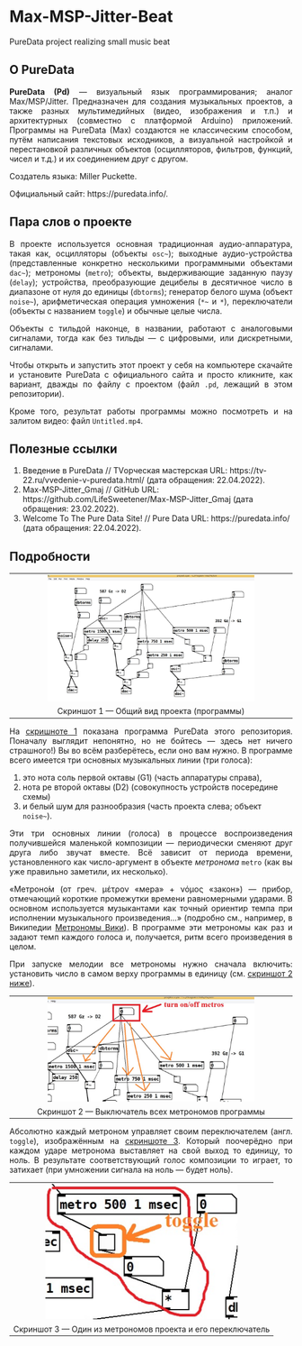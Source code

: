 # Max-MSP-Jitter-Beat
 PureData project realizing small music beat

<h2>О PureData</h2>
<p align="justify"><b>PureData (Pd)</b> — визуальный язык программирования; аналог Max/MSP/Jitter. Предназначен для создания музыкальных проектов, а также разных мультимедийных (видео, изображения и т.п.) и архитектурных (совместно с платформой Arduino) приложений. Программы на PureData (Max) создаются не классическим способом, путём написания текстовых исходников, а визуальной настройкой и перестановкой различных объектов (осцилляторов, фильтров, функций, чисел и т.д.) и их соединением друг с другом.</p>

<p align="justify">Создатель языка: Miller Puckette.</p>
<p align="justify">Официальный сайт: https://puredata.info/.</p>

<h2>Пара слов о проекте</h2>
<p align="justify">В проекте используется основная традиционная аудио-аппаратура, такая как, осцилляторы (объекты <code>osc~</code>); выходные аудио-устройства (представленные конкретно несколькими программными объектами <code>dac~</code>); метрономы (<code>metro</code>); объекты, выдерживающие заданную паузу (<code>delay</code>); устройства, преобразующие децибелы в десятичное число в диапазоне от нуля до единицы (<code>dbtorms</code>); генератор белого шума (объект <code>noise~</code>), арифметическая операция умножения (<code>*~</code> и <code>*</code>), переключатели (объекты с названием <code>toggle</code>) и обычные целые числа.</p>

<p align="justify">Объекты с тильдой наконце, в названии, работают с аналоговыми сигналами, тогда как без тильды — с цифровыми, или дискретными, сигналами.</p>

<p align="justify">Чтобы открыть и запустить этот проект у себя на компьютере скачайте и установите PureData с официального сайта и просто кликните, как вариант, дважды по файлу с проектом (файл <code>.pd</code>, лежащий в этом репозитории).</p>

<p align="justify">Кроме того, результат работы программы можно посмотреть и на залитом видео: файл <code>Untitled.mp4</code>.</p>

<h2>Полезные ссылки</h2>
<p align="justify">
<ol>
 <li>Введение в PureData // TVорческая мастерская URL: https://tv-22.ru/vvedenie-v-puredata.html/ (дата обращения: 22.04.2022).</li>
 <li>Max-MSP-Jitter_Gmaj // GitHub URL: https://github.com/LifeSweetener/Max-MSP-Jitter_Gmaj (дата обращения: 23.02.2022).</li>
 <li>Welcome To The Pure Data Site! // Pure Data URL: https://puredata.info/ (дата обращения: 22.04.2022).</li>
</ol>
</p>

<h2>Подробности</h2>
<p align="justify"><table align="center" id="screen1"><tr><td align="center"><img src="img/screenshot.jpg" width="75%" height="100%" alt="Здесь показано Windows-окно текущего проекта PureData"></td></tr><tr><td align="center">Скриншот 1 — Общий вид проекта (программы)</td></tr></table></p>

<p align="justify">На <a href="#screen1">скришноте 1</a> показана программа PureData этого репозитория. Поначалу выглядит непонятно, но не бойтесь — здесь нет ничего страшного!) Вы во всём разберётесь, если оно вам нужно. В программе всего имеется три основных музыкальных линии (три голоса):
 <ol>
  <li>это нота соль первой октавы (G1) (часть аппаратуры справа),</li>
  <li>нота ре второй октавы (D2) (совокупность устройств посередине схемы)</li>
  <li>и белый шум для разнообразия (часть проекта слева; объект <code>noise~</code>).</li>
</ol>
</p>

<p align="justify">Эти три основных линии (голоса) в процессе воспроизведения получившейся маленькой композиции — периодически сменяют друг друга либо звучат вместе. Всё зависит от периода времени, установленного как число-аргумент в объекте <i>метронома</i> <code>metro</code> (как вы уже правильно заметили, их несколько).</p>

<p align="justify">«Метроно́м (от греч. μέτρον «мера» + νόμος «закон») — прибор, отмечающий короткие промежутки времени равномерными ударами. В основном используется музыкантами как точный ориентир темпа при исполнении музыкального произведения...» (подробно см., например, в Википедии <a href="https://ru.wikipedia.org/wiki/%D0%9C%D0%B5%D1%82%D1%80%D0%BE%D0%BD%D0%BE%D0%BC">Метрономы Вики</a>). В программе эти метрономы как раз и задают темп каждого голоса и, получается, ритм всего произведения в целом.</p>

<p align="justify">При запуске мелодии все метрономы нужно сначала включить: установить число в самом верху программы в единицу (см. <a href="#screen2">скриншот 2 ниже</a>).</p>

<p align="justify"><table align="center" id="screen2"><tr><td align="center"><img src="img/metros.jpg" width="75%" height="100%" alt="Здесь конкретно изображён этот самый выключатель"></td></tr><tr><td align="center">Скриншот 2 — Выключатель всех метрономов программы</td></tr></table></p>

<p align="justify">Абсолютно каждый метроном управляет своим переключателем (англ. <code>toggle</code>), изображённым на <a href="#screen3">скриншоте 3</a>. Который поочерёдно при каждом ударе метронома выставляет на свой выход то единицу, то ноль. В результате соответствующий голос композиции то играет, то затихает (при умножении сигнала на ноль — будет ноль).</p>

<p align="justify"><table align="center" id="screen3"><tr><td align="center"><img src="img/toggle.jpg" width="75%" height="100%" alt="Здесь для примера крупным планом изображён метроном и его переключатель"></td></tr><tr><td align="center">Скриншот 3 — Один из метрономов проекта и его переключатель</td></tr></table></p>
